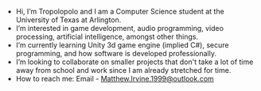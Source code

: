 - Hi, I’m Tropolopolo and I am a Computer Science student at the University of Texas at Arlington.
- I’m interested in game development, audio programming, video processing, artificial intelligence, amongst other things.
- I’m currently learning Unity 3d game engine (implied C#), secure programming, and how software is developed professionally.
- I’m looking to collaborate on smaller projects that don't take a lot of time away from school and work since I am already stretched for time.
- How to reach me: Email - Matthew.Irvine.1999@outlook.com
<!---add your username and where you got my email from (Add 'saw you on github' or something). 

- * if I don't respond I am either too busy to be of any help, or I am not interested.
--->
<!---
Tropolopolo/Tropolopolo is a ✨ special ✨ repository because its `README.md` (this file) appears on your GitHub profile.
You can click the Preview link to take a look at your changes.
--->
